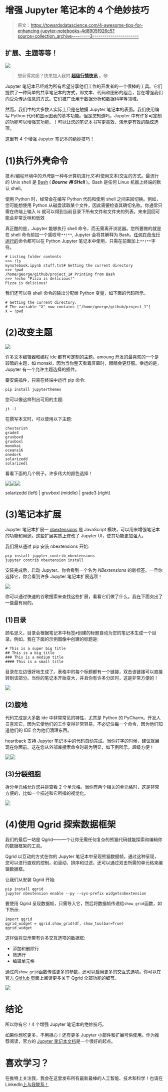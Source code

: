 # 增强 Jupyter 笔记本的 4 个绝妙技巧

> 原文：<https://towardsdatascience.com/4-awesome-tips-for-enhancing-jupyter-notebooks-4d8905f926c5?source=collection_archive---------3----------------------->

## 扩展、主题等等！

![](img/603091f97f1c835745bfde617ef4cbde.png)

> 想获得灵感？快来加入我的 [**超级行情快讯**](https://www.superquotes.co/?utm_source=mediumtech&utm_medium=web&utm_campaign=sharing) 。😎

Jupyter 笔记本已经成为所有希望分享他们工作的开发者的一个很棒的工具。它们提供了一种简单的共享笔记本的方式，即文本、代码和图形的组合，旨在增强我们向受众传达信息的方式。它们被广泛用于数据分析和数据科学等领域。

然而，我们中的大多数人实际上只是在触摸 Jupyter 笔记本的表面。我们使用编写 Python 代码和显示图表的基本功能。但是您知道吗，Jupyter 中有许多可定制的功能可以增强其功能。！可以让您的笔记本书写更高效、演示更有效的酷炫选项。

这里有 4 个增强 Jupyter 笔记本的绝妙技巧！

# (1)执行外壳命令

技术/编程环境中的*外壳*是一种与计算机进行*文本*(使用文本)交互的方式。最流行的 Unix shell 是 [Bash](https://en.wikipedia.org/wiki/Bash_(Unix_shell)) ( ***Bourne 再 SHell*** )。Bash 是任何 Linux 机器上终端的默认 shell。

使用 Python 时，经常会在编写 Python 代码和使用 shell 之间来回切换。例如，您可能想使用 Python 从磁盘读取某个文件，因此需要检查其确切名称。你通常只需在终端上输入 *ls* 就可以得到当前目录下所有文件和文件夹的列表。来来回回可能会非常乏味和低效

真正酷的是，Jupyter 能够执行 shell 命令，而无需离开浏览器。您所要做的就是在 shell 命令前加一个感叹号`**!**`, Jupyter 会将其解释为 Bash。[任何在命令行运行的](https://jakevdp.github.io/PythonDataScienceHandbook/01.05-ipython-and-shell-commands.html#Shell-Commands-in-IPython)命令都可以在 Python Jupyter 笔记本中使用，只需在前面加上`**!**`字符。

```
# Listing folder contents
>>> !ls
mynotebook.ipynb stuff.txt# Getting the current directory
>>> !pwd
/home/george/github/project_1# Printing from Bash 
>>> !echo "Pizza is delicious!"
Pizza is delicious!
```

我们还可以将 shell 命令的输出分配给 Python 变量，如下面的代码所示。

```
# Getting the current directory. 
# The variable "X" now contains ["/home/george/github/project_1"]
X = !pwd
```

# (2)改变主题

![](img/fbf5359e87fb47291f0a73411e75b374.png)

许多文本编辑器和编程 ide 都有可定制的主题。amoung 开发的最喜欢的一个是较暗的主题，如 monaki，因为当你整天看着屏幕时，眼睛会更舒服。幸运的是，Jupyter 有一个允许主题选择的插件。

要安装插件，只需在终端中运行 pip 命令:

```
pip install jupyterthemes
```

您可以像这样列出可用的主题:

```
jt -l
```

在撰写本文时，可以使用以下主题:

```
chesterish
grade3
gruvboxd
gruvboxl
monokai
oceans16
onedork
solarizedd
solarizedl
```

看看下面的几个例子。许多伟大的颜色选择！

![](img/ae289a010143c8f593282d1c0365e391.png)![](img/c2024d7578286bebaad2620012f99412.png)![](img/c01219969b1ea050c443b3cf5010a81f.png)

solarizedd (left) | gruvboxl (middle) | grade3 (right)

# (3)笔记本扩展

Jupyter 笔记本扩展— [nbextensions](https://github.com/ipython-contrib/jupyter_contrib_nbextensions) 是 JavaScript 模块，可以用来增强笔记本的功能和用途。这些扩展实质上修改了 Jupyter UI，使其功能更加强大。

我们将从通过 pip 安装 nbextensions 开始:

```
pip install jupyter_contrib_nbextensions 
jupyter contrib nbextension install
```

安装完成后，启动 Jupyter。你会看到一个名为 *NBextensions* 的新标签。一旦你选择它，你会看到许多 Jupyter 笔记本扩展选项！

![](img/0a0fa1aa4fe854d2fb82f3a11e480029.png)

你可以通过快速的谷歌搜索来查找这些扩展，看看它们做了什么。我在下面突出了一些最有用的。

## (1)目录

顾名思义，目录会根据笔记本中标签`#`创建的标题自动为您的笔记本生成一个目录。例如，我在下面的示例图像中创建的标题是:

```
# This is a super big title
## This is a big title
### This is a medium title
#### This is a small title
```

目录在左边很好地生成了。表格中的每个标题都有一个链接，双击该链接可以直接转到该部分。当你的笔记本开始变大，并且你有许多分区时，这是非常方便的！

![](img/cc0bd639a104d4874f4988ca639d8f30.png)

## (2)腹地

代码完成是大多数 ide 中非常常见的特性，尤其是 Python 的 PyCharm。开发人员喜欢它，因为它使他们的工作变得非常容易，不必记住每一个命令，因为他们知道他们的 IDE 会为他们清理东西。

heartback 支持 Jupyter 笔记本中的代码自动完成。当你打字的时候，建议就展现在你面前。这在您从外部库搜索命令时最为明显，如下例所示。超级方便！

![](img/2a5fc6647c5c59d1553fb01c7c36cba6.png)![](img/3264c6e29828a1dbd9831cb9784ea83b.png)

## (3)分裂细胞

拆分单元格允许您并排查看 2 个单元格。当你有两个相关的单元格时，这是非常方便的，比如一个描述和它所指的视觉化。

![](img/080ae3ed35ce8419cd1e5df7bc668634.png)

# (4)使用 Qgrid 探索数据框架

我们的最后一站是 Qgrid——一个让你无需任何复杂的熊猫代码就能探索和编辑你的数据框架的工具。

Qgrid 以互动的方式在你的 Jupyter 笔记本中呈现熊猫数据帧。通过这种呈现，您可以进行直观的控制，如滚动、排序和过滤，还可以通过双击所需的单元格来编辑数据框。

让我们从安装 Qgrid 开始:

```
pip install qgrid
jupyter nbextension enable --py --sys-prefix widgetsnbextension
```

要使用 Qgrid 呈现数据帧，只需导入它，然后将数据帧传递给`show_grid`函数，如下所示:

```
import qgrid
qgrid_widget = qgrid.show_grid(df, show_toolbar=True)
qgrid_widget
```

这样做将显示带有许多交互选项的数据框:

*   添加和删除行
*   筛选行
*   编辑单元格

通过向`show_grid`函数传递更多的参数，还可以启用更多的交互式选项。你可以在[官方 GitHub 页面](https://github.com/quantopian/qgrid)上阅读更多关于 Qgrid 全部功能的细节。

![](img/2083cd1bb308e21b5056fee3fa7bc7ce.png)

# 结论

所以你有它！4 个增强 Jupyter 笔记本的绝妙技巧。

如果你想吃更多，不用担心！还有更多 Jupyter 小部件和扩展可供使用。作为推荐阅读，官方的 [Jupyter 笔记本文档](https://jupyter.org/documentation)是一个很好的起点。

# 喜欢学习？

在推特上关注我，我会在这里发布所有最新最棒的人工智能、技术和科学！也请在 LinkedIn[上与我联系！](https://www.linkedin.com/in/georgeseif/)